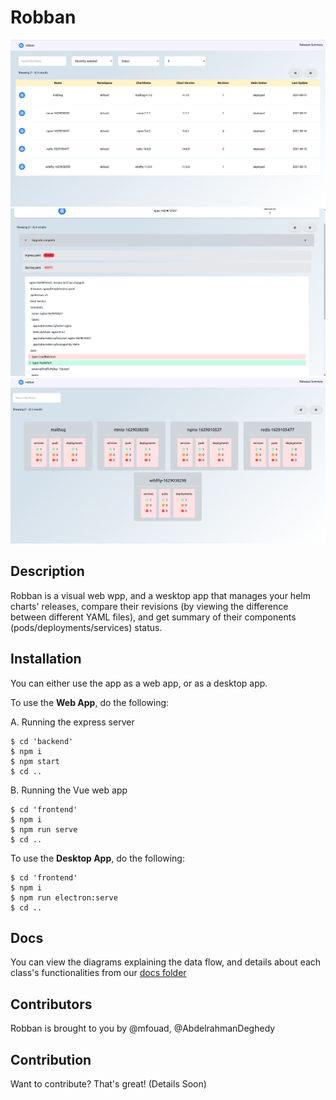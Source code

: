 # Robban

![description image1](/description1.png)
![description image2](/description2.png)
![description image3](/description3.png)

## Description

Robban is a visual web wpp, and a wesktop app that manages your helm charts' releases, compare their revisions (by viewing the difference between different YAML files), and get summary of their components (pods/deployments/services) status.

## Installation

You can either use the app as a web app, or as a desktop app.

To use the **Web App**, do the following:

A. Running the express server

```
$ cd 'backend'
$ npm i
$ npm start
$ cd ..
```

B. Running the Vue web app

```
$ cd 'frontend'
$ npm i
$ npm run serve
$ cd ..
```

To use the **Desktop App**, do
the following:

```
$ cd 'frontend'
$ npm i
$ npm run electron:serve
$ cd ..
```

## Docs

You can view the diagrams explaining the data flow, and details about each class's functionalities from our [docs folder](https://github.com/tactful-ai/helm-dashboard/tree/main/docs)

## Contributors

Robban is brought to you by @mfouad, @AbdelrahmanDeghedy

## Contribution

Want to contribute? That's great! (Details Soon)
